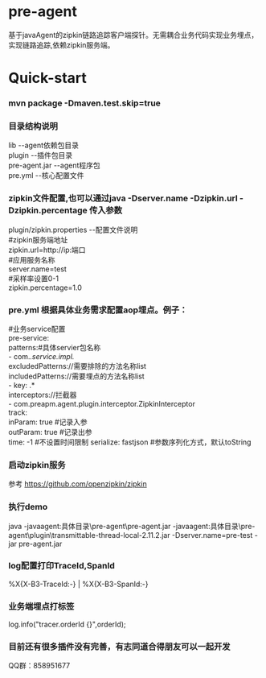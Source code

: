 pre-agent 
====

基于javaAgent的zipkin链路追踪客户端探针。无需耦合业务代码实现业务埋点，实现链路追踪,依赖zipkin服务端。


Quick-start
=====

### mvn package -Dmaven.test.skip=true  

### 目录结构说明
 
lib --agent依赖包目录    
plugin --插件包目录  
pre-agent.jar --agent程序包  
pre.yml --核心配置文件  


### zipkin文件配置,也可以通过java -Dserver.name -Dzipkin.url -Dzipkin.percentage 传入参数
plugin/zipkin.properties --配置文件说明  
#zipkin服务端地址  
zipkin.url=http://ip:端口  
#应用服务名称  
server.name=test    
#采样率设置0-1  
zipkin.percentage=1.0    

### pre.yml 根据具体业务需求配置aop埋点。例子：  
#业务service配置      
  pre-service:  
    patterns:#具体servier包名称  
      - com.*.service.impl.*  
    excludedPatterns://需要排除的方法名称list  
    includedPatterns://需要埋点的方法名称list  
      - key: .*  
    interceptors://拦截器  
      - com.preapm.agent.plugin.interceptor.ZipkinInterceptor  
    track:  
           inParam: true #记录入参  
           outParam: true #记录出参  
           time: -1    #不设置时间限制 
           serialize: fastjson   #参数序列化方式，默认toString



### 启动zipkin服务
参考 https://github.com/openzipkin/zipkin


### 执行demo
java -javaagent:具体目录\pre-agent\pre-agent.jar -javaagent:具体目录\pre-agent\plugin\transmittable-thread-local-2.11.2.jar    -Dserver.name=pre-test   -jar pre-agent.jar  


### log配置打印TraceId,SpanId
 %X{X-B3-TraceId:-} | %X{X-B3-SpanId:-}  
 
### 业务端埋点打标签
log.info("tracer.orderId {}",orderId);


### 目前还有很多插件没有完善，有志同道合得朋友可以一起开发  
QQ群：858951677
 
